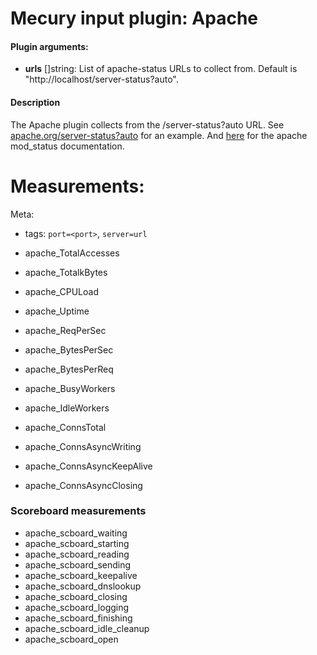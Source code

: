 # Mecury input plugin: Apache

#### Plugin arguments:
- **urls** []string: List of apache-status URLs to collect from. Default is "http://localhost/server-status?auto".

#### Description

The Apache plugin collects from the /server-status?auto URL. See
[apache.org/server-status?auto](http://www.apache.org/server-status?auto) for an
example. And
[here](http://httpd.apache.org/docs/2.2/mod/mod_status.html) for the apache
mod_status documentation.

# Measurements:

Meta:
- tags: `port=<port>`, `server=url`

- apache_TotalAccesses
- apache_TotalkBytes
- apache_CPULoad
- apache_Uptime
- apache_ReqPerSec
- apache_BytesPerSec
- apache_BytesPerReq
- apache_BusyWorkers
- apache_IdleWorkers
- apache_ConnsTotal
- apache_ConnsAsyncWriting
- apache_ConnsAsyncKeepAlive
- apache_ConnsAsyncClosing

### Scoreboard measurements

- apache_scboard_waiting
- apache_scboard_starting
- apache_scboard_reading
- apache_scboard_sending
- apache_scboard_keepalive
- apache_scboard_dnslookup
- apache_scboard_closing
- apache_scboard_logging
- apache_scboard_finishing
- apache_scboard_idle_cleanup
- apache_scboard_open
